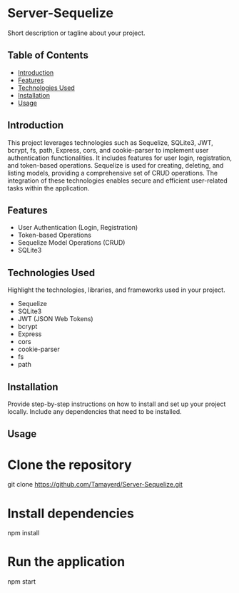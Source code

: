 # Server-Sequelize

Short description or tagline about your project.

## Table of Contents

- [Introduction](#introduction)
- [Features](#features)
- [Technologies Used](#technologies-used)
- [Installation](#installation)
- [Usage](#usage)



## Introduction

This project leverages technologies such as Sequelize, SQLite3, JWT, bcrypt, fs, path, Express, cors, and cookie-parser to implement user authentication functionalities. It includes features for user login, registration, and token-based operations. Sequelize is used for creating, deleting, and listing models, providing a comprehensive set of CRUD operations. The integration of these technologies enables secure and efficient user-related tasks within the application.

## Features

- User Authentication (Login, Registration)
- Token-based Operations
- Sequelize Model Operations (CRUD)
- SQLite3


## Technologies Used

Highlight the technologies, libraries, and frameworks used in your project.

- Sequelize
- SQLite3
- JWT (JSON Web Tokens)
- bcrypt
- Express
- cors
- cookie-parser
- fs
- path


## Installation

Provide step-by-step instructions on how to install and set up your project locally. Include any dependencies that need to be installed.

## Usage

# Clone the repository
git clone https://github.com/Tamayerd/Server-Sequelize.git

# Install dependencies
npm install

# Run the application
npm start
